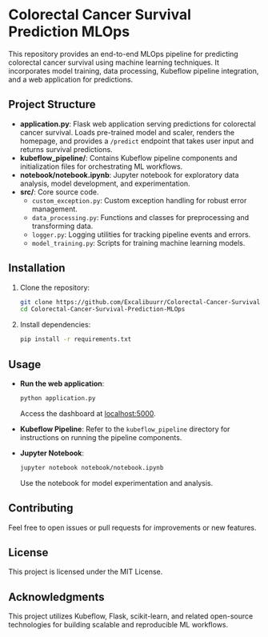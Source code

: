 # Colorectal Cancer Survival Prediction MLOps

This repository provides an end-to-end MLOps pipeline for predicting colorectal cancer survival using machine learning techniques. It incorporates model training, data processing, Kubeflow pipeline integration, and a web application for predictions.

## Project Structure

- **application.py**: Flask web application serving predictions for colorectal cancer survival. Loads pre-trained model and scaler, renders the homepage, and provides a `/predict` endpoint that takes user input and returns survival predictions.
- **kubeflow_pipeline/**: Contains Kubeflow pipeline components and initialization files for orchestrating ML workflows.
- **notebook/notebook.ipynb**: Jupyter notebook for exploratory data analysis, model development, and experimentation.
- **src/**: Core source code.
    - `custom_exception.py`: Custom exception handling for robust error management.
    - `data_processing.py`: Functions and classes for preprocessing and transforming data.
    - `logger.py`: Logging utilities for tracking pipeline events and errors.
    - `model_training.py`: Scripts for training machine learning models.

## Installation

1. Clone the repository:
    ```bash
    git clone https://github.com/Excalibuurr/Colorectal-Cancer-Survival-Prediction-MLOps.git
    cd Colorectal-Cancer-Survival-Prediction-MLOps
    ```
2. Install dependencies:
    ```bash
    pip install -r requirements.txt
    ```

## Usage

- **Run the web application**:
    ```bash
    python application.py
    ```
    Access the dashboard at [localhost:5000](http://localhost:5000).

- **Kubeflow Pipeline**: Refer to the `kubeflow_pipeline` directory for instructions on running the pipeline components.

- **Jupyter Notebook**:
    ```bash
    jupyter notebook notebook/notebook.ipynb
    ```
    Use the notebook for model experimentation and analysis.

## Contributing

Feel free to open issues or pull requests for improvements or new features.

## License

This project is licensed under the MIT License.

## Acknowledgments

This project utilizes Kubeflow, Flask, scikit-learn, and related open-source technologies for building scalable and reproducible ML workflows.
